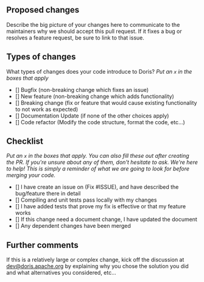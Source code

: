 ## Proposed changes

Describe the big picture of your changes here to communicate to the maintainers why we should accept this pull request. If it fixes a bug or resolves a feature request, be sure to link to that issue.

## Types of changes

What types of changes does your code introduce to Doris?
_Put an `x` in the boxes that apply_

- [] Bugfix (non-breaking change which fixes an issue)
- [] New feature (non-breaking change which adds functionality)
- [] Breaking change (fix or feature that would cause existing functionality to not work as expected)
- [] Documentation Update (if none of the other choices apply)
- [] Code refactor (Modify the code structure, format the code, etc...)

## Checklist

_Put an `x` in the boxes that apply. You can also fill these out after creating the PR. If you're unsure about any of them, don't hesitate to ask. We're here to help! This is simply a reminder of what we are going to look for before merging your code._

- [] I have create an issue on (Fix #ISSUE), and have described the bug/feature there in detail
- [] Compiling and unit tests pass locally with my changes
- [] I have added tests that prove my fix is effective or that my feature works
- [] If this change need a document change, I have updated the document
- [] Any dependent changes have been merged

## Further comments

If this is a relatively large or complex change, kick off the discussion at dev@doris.apache.org by explaining why you chose the solution you did and what alternatives you considered, etc...
